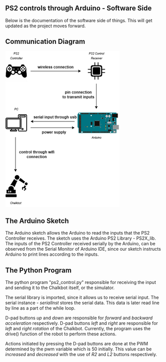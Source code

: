 ﻿## PS2 controls through Arduino - Software Side
Below is the documentation of the software side of things. This will get updated as the project moves forward.

## Communication Diagram

![Arduino Mapping](./img/ps2controlDiagram.png)

## The Arduino Sketch

The Arduino sketch allows the Arduino to read the inputs that the PS2 Controller receives. The sketch uses the Arduino PS2 Library - PS2X_lib. The inputs of the PS2 Controller received serially by the Arduino, can be observed from the Serial Monitor of Arduino IDE, since our sketch instructs Arduino to print lines according to the inputs.

## The Python Program

The python program "ps2_control.py" responsible for receiving the input and sending it to the Chalkbot itself, or the simulator.

The serial library is imported, since it allows us to receive serial input. The serial instance - *serialInst* stores the serial data. This data is later read line by line as a part of the while loop.

D-pad buttons *up* and *down* are responsible for *forward* and *backward* *acceleration* respectively. D-pad buttons *left* and *right* are responsible for *left* and *right* *rotation* of the Chalkbot. Currently, the program uses the drive() function of the robot to perform these actions.

Actions initiated by pressing the D-pad buttons are done at the PWM determined by the pwm variable which is 50 initially. This value can be *increased* and *decreased* with the use of *R2* and *L2* buttons respectively.
